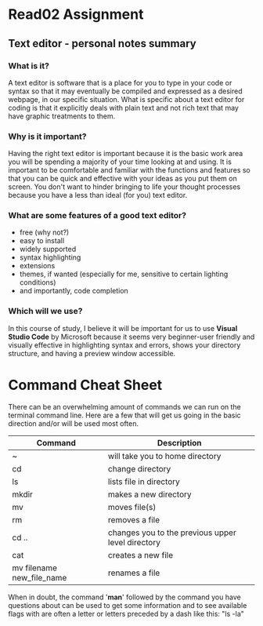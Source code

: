 # Read02 Assignment

## Text editor - personal notes summary

### What is it?

A text editor is software that is a place for you to type in your code or syntax so that it may eventually be compiled and expressed as a desired webpage, in our specific situation. What is specific about a text editor for coding is that it explicitly deals with plain text and not rich text that may have graphic treatments to them.

### Why is it important?

Having the right text editor is important because it is the basic work area you will be spending a majority of your time looking at and using. It is important to be comfortable and familiar with the functions and features so that you can be quick and effective with your ideas as you put them on screen. You don't want to hinder bringing to life your thought processes because you have a less than ideal (for you) text editor.

### What are some features of a good text editor?

- free (why not?)
- easy to install
- widely supported
- syntax highlighting
- extensions
- themes, if wanted (especially for me, sensitive to certain lighting conditions)
- and importantly, code completion

### Which will we use?

In this course of study, I believe it will be important for us to use **Visual Studio Code** by Microsoft because it seems very beginner-user friendly and visually effective in highlighting syntax and errors, shows your directory structure, and having a preview window accessible. 

# Command Cheat Sheet

There can be an overwhelming amount of commands we can run on the terminal command line. Here are a few that will get us going in the basic direction and/or will be used most often.

| Command      | Description |
| ----------- | ----------- |
| ~      | will take you to home directory       |
| cd   | change directory        |
| ls   | lists file in directory        |
| mkdir   | makes a new directory        |
| mv   | moves file(s)        |
| rm   | removes a file        |
| cd ..   | changes you to the previous upper level directory        |
| cat   | creates a new file        |
|mv filename new_file_name| renames a file|

When in doubt, the command '**man**' followed by the command you have questions about can be used to get some information and to see available flags with are often a letter or letters preceded by a dash like this: "ls -la"
